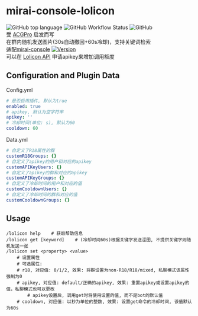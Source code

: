# mirai-console-lolicon
![GitHub top language](https://img.shields.io/github/languages/top/Samarium150/mirai-console-lolicon?style=flat)
![GitHub Workflow Status](https://img.shields.io/github/workflow/status/Samarium150/mirai-console-lolicon/Gradle%20CI?style=flat)
![GitHub](https://img.shields.io/github/license/Samarium150/mirai-console-lolicon?style=flat)
<br>
受 [ACGPro](https://github.com/ShrBox/ACGPro) 启发而写
<br>
在群内随机发送图片(30s自动撤回+60s冷却)，支持关键词检索
<br>
适配[mirai-console](https://github.com/mamoe/mirai-console) 
[![Version](https://img.shields.io/badge/version-2.0--M2-blue)](https://github.com/mamoe/mirai-console/releases/tag/2.0-M2)
<br>
可以在 [Lolicon API](https://api.lolicon.app/#/setu) 申请apikey来增加调用额度
## Configuration and Plugin Data
Config.yml
```yaml
# 是否启用插件, 默认为true
enabled: true
# apikey, 默认为空字符串
apikey: ''
# 冷却时间(单位: s), 默认为60
cooldown: 60
```
Data.yml
```yaml
# 自定义了R18属性的群
customR18Groups: {}
# 自定义了apikey的用户和对应的apikey
customAPIKeyUsers: {}
# 自定义了apikey的群和对应的apikey
customAPIKeyGroups: {}
# 自定义了冷却时间的用户和对应的值
customCooldownUsers: {}
# 自定义了冷却时间的群和对应的值
customCooldownGroups: {}
```
## Usage
```text
/lolicon help    # 获取帮助信息
/lolicon get [keyword]    # (冷却时间60s)根据关键字发送涩图, 不提供关键字则随机发送一张
/lolicon set <property> <value>
    # 设置属性
    # 可选属性:
    # r18, 对应值: 0/1/2, 效果: 将群设置为non-R18/R18/mixed, 私聊模式该属性强制为0
    # apikey, 对应值: default/正确的apikey, 效果: 重置apikey或设置apikey的值，私聊模式也可以更改
        # apikey设置后, 调用get时将使用设置的值, 而不是bot的默认值
    # cooldown, 对应值: 以秒为单位的整数, 效果: 设置get命令的冷却时间, 该值默认为60s
```
